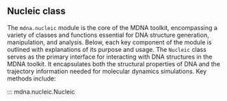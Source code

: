 ## Nucleic class

The `mdna.nucleic` module is the core of the MDNA toolkit, encompassing a variety of classes and functions essential for DNA structure generation, manipulation, and analysis. Below, each key component of the module is outlined with explanations of its purpose and usage. The `Nucleic` class serves as the primary interface for interacting with DNA structures in the MDNA toolkit. It encapsulates both the structural properties of DNA and the trajectory information needed for molecular dynamics simulations. Key methods include:


::: mdna.nucleic.Nucleic